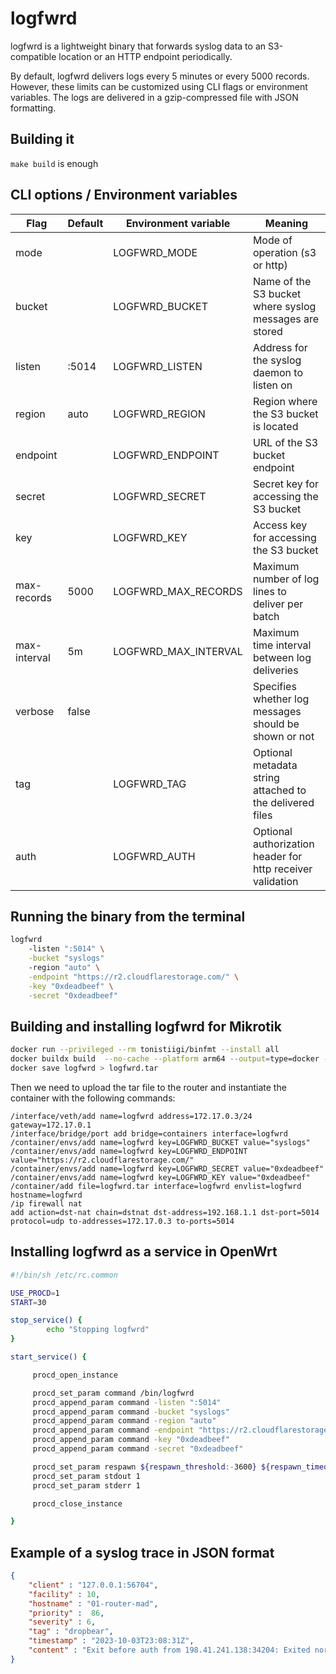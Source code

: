 # logfwrd

logfwrd is a lightweight binary that forwards syslog data to an S3-compatible location or an HTTP endpoint periodically.

By default, logfwrd delivers logs every 5 minutes or every 5000 records. However, these limits can be customized using CLI flags or environment variables. The logs are delivered in a gzip-compressed file with JSON formatting.

## Building it

`make build` is enough

## CLI options / Environment variables

| Flag         | Default | Environment variable | Meaning                                                    |
|--------------|---------|----------------------|------------------------------------------------------------|
| mode         |         | LOGFWRD_MODE         | Mode of operation (s3 or http)                             |
| bucket       |         | LOGFWRD_BUCKET       | Name of the S3 bucket where syslog messages are stored     |
| listen       | :5014   | LOGFWRD_LISTEN       | Address for the syslog daemon to listen on                 |
| region       | auto    | LOGFWRD_REGION       | Region where the S3 bucket is located                      |
| endpoint     |         | LOGFWRD_ENDPOINT     | URL of the S3 bucket endpoint                              |
| secret       |         | LOGFWRD_SECRET       | Secret key for accessing the S3 bucket                     |
| key          |         | LOGFWRD_KEY          | Access key for accessing the S3 bucket                     |
| max-records  | 5000    | LOGFWRD_MAX_RECORDS  | Maximum number of log lines to deliver per batch           |
| max-interval | 5m      | LOGFWRD_MAX_INTERVAL | Maximum time interval between log deliveries               |
| verbose      | false   |                      | Specifies whether log messages should be shown or not      |
| tag          |         | LOGFWRD_TAG          | Optional metadata string attached to the delivered files   |
| auth         |         | LOGFWRD_AUTH         | Optional authorization header for http receiver validation |


## Running the binary from the terminal

```bash
logfwrd
    -listen ":5014" \
    -bucket "syslogs"
    -region "auto" \
    -endpoint "https://r2.cloudflarestorage.com/" \
    -key "0xdeadbeef" \
    -secret "0xdeadbeef"
```

## Building and installing logfwrd for Mikrotik

```bash
docker run --privileged --rm tonistiigi/binfmt --install all
docker buildx build  --no-cache --platform arm64 --output=type=docker -t logfwrd .
docker save logfwrd > logfwrd.tar
```

Then we need to upload the tar file to the router and instantiate the container with the following commands:

```
/interface/veth/add name=logfwrd address=172.17.0.3/24 gateway=172.17.0.1
/interface/bridge/port add bridge=containers interface=logfwrd
/container/envs/add name=logfwrd key=LOGFWRD_BUCKET value="syslogs"
/container/envs/add name=logfwrd key=LOGFWRD_ENDPOINT value="https://r2.cloudflarestorage.com/"
/container/envs/add name=logfwrd key=LOGFWRD_SECRET value="0xdeadbeef"
/container/envs/add name=logfwrd key=LOGFWRD_KEY value="0xdeadbeef"
/container/add file=logfwrd.tar interface=logfwrd envlist=logfwrd hostname=logfwrd
/ip firewall nat
add action=dst-nat chain=dstnat dst-address=192.168.1.1 dst-port=5014 protocol=udp to-addresses=172.17.0.3 to-ports=5014
```

## Installing logfwrd as a service in OpenWrt

```sh
#!/bin/sh /etc/rc.common

USE_PROCD=1
START=30

stop_service() {
        echo "Stopping logfwrd"
}

start_service() {

     procd_open_instance

     procd_set_param command /bin/logfwrd
     procd_append_param command -listen ":5014"
     procd_append_param command -bucket "syslogs"
     procd_append_param command -region "auto"
     procd_append_param command -endpoint "https://r2.cloudflarestorage.com/"
     procd_append_param command -key "0xdeadbeef"
     procd_append_param command -secret "0xdeadbeef"

     procd_set_param respawn ${respawn_threshold:-3600} ${respawn_timeout:-10} ${respawn_retry:-0}
     procd_set_param stdout 1
     procd_set_param stderr 1

     procd_close_instance

}
```

## Example of a syslog trace in JSON format

```json
{
    "client" : "127.0.0.1:56704",
    "facility" : 10,
    "hostname" : "01-router-mad",
    "priority" :  86,
    "severity" : 6,
    "tag" : "dropbear",
    "timestamp" : "2023-10-03T23:08:31Z",
    "content" : "Exit before auth from 198.41.241.138:34204: Exited normally"
}
```